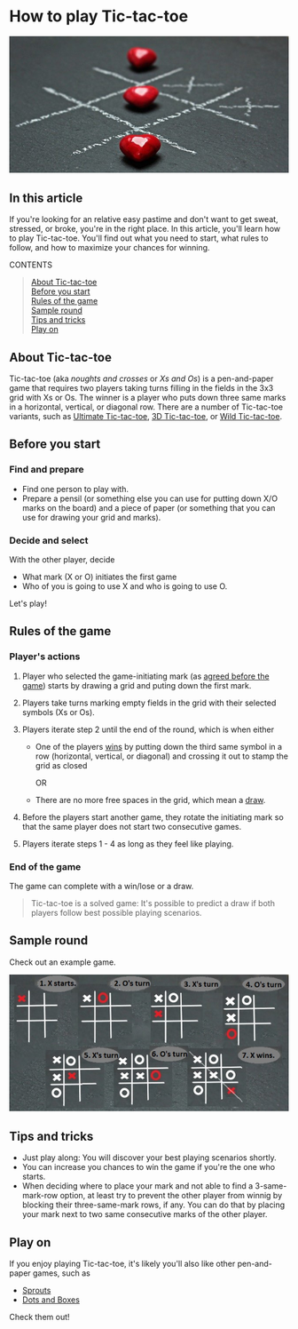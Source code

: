 # How to play Tic-tac-toe

![ttt](ttt.jpg)

## In this article

If you're looking for an relative easy pastime and don't want to get sweat, stressed, or broke, you're in the right place. In this article, you'll learn how to play Tic-tac-toe. You'll find out what you need to start, what rules to follow, and how to maximize your chances for winning.

CONTENTS
>[About Tic-tac-toe](#about-tic-tac-toe)<br>
>[Before you start](#before-you-start)<br>
>[Rules of the game](#rules-of-the-game)<br>
>[Sample round](#sample-round)<br>
>[Tips and tricks](#tips-and-tricks)<br>
>[Play on](#play-on)<br>

## About Tic-tac-toe

Tic-tac-toe (aka *noughts and crosses* or *Xs and Os*) is a pen-and-paper game that requires two players taking turns filling in the fields in the 3x3 grid with Xs or Os. The winner is a player who puts down three same marks in a horizontal, vertical, or diagonal row. There are a number of Tic-tac-toe variants, such as [Ultimate Tic-tac-toe](https://en.wikipedia.org/wiki/Ultimate_tic-tac-toe), [3D Tic-tac-toe](https://en.wikipedia.org/wiki/3D_tic-tac-toe), or [Wild Tic-tac-toe](https://en.wikipedia.org/wiki/Wild_tic-tac-toe).

## Before you start

### Find and prepare

* Find one person to play with.
* Prepare a pensil (or something else you can use for putting down X/O marks on the board) and a piece of paper (or something that you can use for drawing your grid and marks).

### Decide and select

With the other player, decide

* What mark (X or O) initiates the first game
* Who of you is going to use X and who is going to use O.

Let's play!

## Rules of the game

### Player's actions

1. Player who selected the game-initiating mark (as [agreed before the game](#decide-and-select)) starts by drawing a grid and puting down the first mark.
2. Players take turns marking empty fields in the grid with their selected symbols (Xs or Os).
3. Players iterate step 2 until the end of the round, which is when either

   * One of the players [wins](#end-of-the-game) by putting down the third same symbol in a row (horizontal, vertical, or diagonal) and crossing it out to stamp the grid as closed
     
     OR
     
   * There are no more free spaces in the grid, which mean a [draw](#end-of-the-game).

4. Before the players start another game, they rotate the initiating mark so that the same player does not start two consecutive games.
5. Players iterate steps 1 - 4 as long as they feel like playing.

### End of the game

The game can complete with a win/lose or a draw.

> Tic-tac-toe is a solved game: It's possible to predict a draw if both players follow best possible playing scenarios.

## Sample round

Check out an example game.

![example](tttt.jpg)

## Tips and tricks

* Just play along: You will discover your best playing scenarios shortly.
* You can increase you chances to win the game if you're the one who starts.
* When deciding where to place your mark and not able to find a 3-same-mark-row option, at least try to prevent the other player from winnig by blocking their three-same-mark rows, if any. You can do that by placing your mark next to two same consecutive marks of the other player.

## Play on

If you enjoy playing Tic-tac-toe, it's likely you'll also like other pen-and-paper games, such as

* [Sprouts](https://en.wikipedia.org/wiki/Sprouts_(game))
* [Dots and Boxes](https://en.wikipedia.org/wiki/Dots_and_Boxes)

Check them out!

